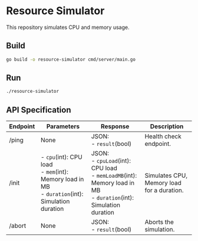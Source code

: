# Resource Simulator

This repository simulates CPU and memory usage.

## Build

```bash
go build -o resource-simulator cmd/server/main.go
```

## Run

```bash
./resource-simulator
```

## API Specification

| Endpoint | Parameters                                                                                           | Response                                                                                                                   | Description                                |
| -------- | ---------------------------------------------------------------------------------------------------- | -------------------------------------------------------------------------------------------------------------------------- | ------------------------------------------ |
| /ping    | None                                                                                                 | JSON:<br> - `result`(bool)                                                                                                 | Health check endpoint.                     |
| /init    | - `cpu`(int): CPU load <br>- `mem`(int): Memory load in MB<br>- `duration`(int): Simulation duration | JSON:<br> - `cpuLoad`(int): CPU load <br> - `memLoadMB`(int): Memory load in MB<br> - `duration`(int): Simulation duration | Simulates CPU, Memory load for a duration. |
| /abort   | None                                                                                                 | JSON:<br> - `result`(bool)                                                                                                 | Aborts the simulation.                     |
